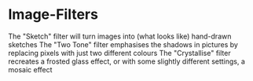 # Image-Filters 
The "Sketch" filter will turn images into (what looks like) hand-drawn sketches
The "Two Tone" filter emphasises the shadows in pictures by replacing pixels with just two different colours 
The "Crystallise" filter recreates a frosted glass effect, or with some slightly different settings, a mosaic effect

